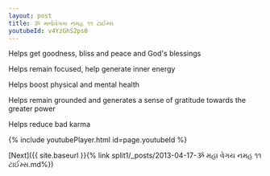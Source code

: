 ```yaml
---
layout: post
title: ૐ મનોવેગય નમહ ૧૧ ટાઈમ્સ
youtubeId: v4YzGhS2ps0
---
```

 
 
Helps get goodness, bliss and peace and God's blessings
 
Helps remain focused, help generate inner energy 
 
Helps boost physical and mental health 
 
Helps remain grounded and generates a sense of gratitude towards the greater power 
 
Helps reduce bad karma
 
 
 
 


{% include youtubePlayer.html id=page.youtubeId %}
 
[Next]({{ site.baseurl }}{% link  split1/_posts/2013-04-17-ૐ મહા વેગય નમહ ૧૧ ટાઈમ્સ.md%})
 
